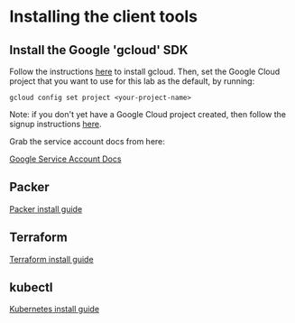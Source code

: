 # Installing the client tools

## Install the Google 'gcloud' SDK

Follow the instructions [here](https://cloud.google.com/sdk/) to install gcloud.
Then, set the Google Cloud project that you want to use for this lab as the default, by running:

```
gcloud config set project <your-project-name>
```

Note: if you don't yet have a Google Cloud project created, then follow the signup
instructions [here](https://cloud.google.com/compute/docs/signup).

Grab the service account docs from here:

[Google Service Account Docs](https://developers.google.com/console/help/new/#serviceaccounts)

## Packer

[Packer install guide](https://packer.io/docs/installation.html)


## Terraform

[Terraform install guide](https://www.terraform.io/intro/getting-started/install.html)


## kubectl

[Kubernetes install guide](https://github.com/GoogleCloudPlatform/kubernetes/releases/tag/v0.17.1)
